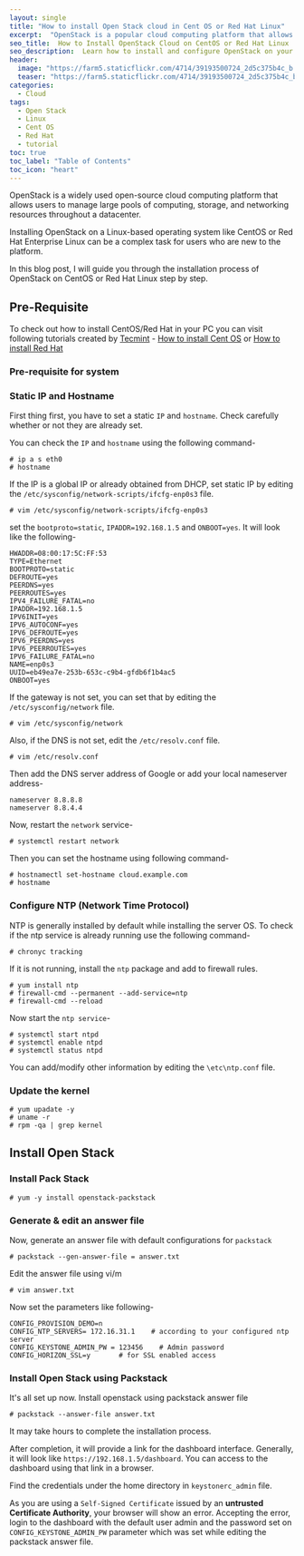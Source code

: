 ```yaml
---
layout: single
title: "How to install Open Stack cloud in Cent OS or Red Hat Linux"
excerpt:  "OpenStack is a popular cloud computing platform that allows users to manage large pools of storage, compute, and networking resources. If you're looking to install OpenStack on your CentOS or Red Hat Linux system, this guide will walk you through the process step-by-step. From preparing your system and configuring network settings to installing OpenStack packages and launching instances, you'll learn everything you need to get started with this powerful cloud computing platform."
seo_title:  How to Install OpenStack Cloud on CentOS or Red Hat Linux
seo_description:  Learn how to install and configure OpenStack on your CentOS or Red Hat Linux system in this comprehensive guide. From preparing your system to launching instances, I'll walk you through every step of the process.
header: 
  image: "https://farm5.staticflickr.com/4714/39193500724_2d5c375b4c_b.jpg"
  teaser: "https://farm5.staticflickr.com/4714/39193500724_2d5c375b4c_b.jpg"
categories: 
  - Cloud
tags:
  - Open Stack
  - Linux
  - Cent OS
  - Red Hat
  - tutorial
toc: true
toc_label: "Table of Contents"
toc_icon: "heart" 
---
```


OpenStack is a widely used open-source cloud computing platform that allows users to manage large pools of computing, storage, and networking resources throughout a datacenter. 

Installing OpenStack on a Linux-based operating system like CentOS or Red Hat Enterprise Linux can be a complex task for users who are new to the platform. 

In this blog post, I will guide you through the installation process of OpenStack on CentOS or Red Hat Linux step by step.

## Pre-Requisite 
To check out how to install CentOS/Red Hat in your PC you can visit following tutorials created by [Tecmint][tec] -
[How to install Cent OS][cent] or
[How to install Red Hat][red]

[tec]: https://www.tecmint.com/
[cent]: https://www.tecmint.com/centos-7-installation/
[red]: https://www.tecmint.com/redhat-enterprise-linux-7-installation/

### Pre-requisite for system

### Static IP and Hostname
First thing first, you have to set a static `IP` and `hostname`. Check carefully whether or not they are already set.

You can check the `IP` and `hostname` using the following command-

```
# ip a s eth0
# hostname
```

If the IP is a global IP or already obtained from DHCP, set static IP by editing the `/etc/sysconfig/network-scripts/ifcfg-enp0s3` file.

```
# vim /etc/sysconfig/network-scripts/ifcfg-enp0s3
```

set the `bootproto=static`, `IPADDR=192.168.1.5` and `ONBOOT=yes`. It will look like the following-

```
HWADDR=08:00:17:5C:FF:53
TYPE=Ethernet
BOOTPROTO=static
DEFROUTE=yes
PEERDNS=yes
PEERROUTES=yes
IPV4_FAILURE_FATAL=no
IPADDR=192.168.1.5
IPV6INIT=yes
IPV6_AUTOCONF=yes
IPV6_DEFROUTE=yes
IPV6_PEERDNS=yes
IPV6_PEERROUTES=yes
IPV6_FAILURE_FATAL=no
NAME=enp0s3
UUID=eb49ea7e-253b-653c-c9b4-gfdb6f1b4ac5
ONBOOT=yes
```

If the gateway is not set, you can set that by editing the `/etc/sysconfig/network` file.

```
# vim /etc/sysconfig/network
```

Also, if the DNS is not set, edit the `/etc/resolv.conf` file.

```
# vim /etc/resolv.conf
```

Then add the DNS server address of Google or add your local nameserver address-

```
nameserver 8.8.8.8
nameserver 8.8.4.4
```

Now, restart the `network` service-

```
# systemctl restart network
```

Then you can set the hostname using following command-

```
# hostnamectl set-hostname cloud.example.com
# hostname
```

### Configure NTP (Network Time Protocol)
NTP is generally installed by default while installing the server OS. To check if the ntp service is already running use the following command-

```
# chronyc tracking
```

If it is not running, install the `ntp` package and add to firewall rules.

```
# yum install ntp
# firewall-cmd --permanent --add-service=ntp 
# firewall-cmd --reload
```

Now start the `ntp service`-

```
# systemctl start ntpd
# systemctl enable ntpd
# systemctl status ntpd
```

You can add/modify other information by editing the `\etc\ntp.conf` file.

### Update the kernel
```
# yum upadate -y
# uname -r
# rpm -qa | grep kernel
```

## Install Open Stack
### Install Pack Stack

```
# yum -y install openstack-packstack
```

### Generate & edit an answer file
Now, generate an answer file with default configurations for `packstack`

```
# packstack --gen-answer-file = answer.txt
```

Edit the answer file using vi/m

```
# vim answer.txt
```

Now set the parameters like following-

```
CONFIG_PROVISION_DEMO=n
CONFIG_NTP_SERVERS= 172.16.31.1    # according to your configured ntp server
CONFIG_KEYSTONE_ADMIN_PW = 123456    # Admin password
CONFIG_HORIZON_SSL=y       # for SSL enabled access
```

### Install Open Stack using Packstack
It's all set up now. Install openstack using packstack answer file

```
# packstack --answer-file answer.txt
```

It may take hours to complete the installation process. 

After completion, it will provide a link for the dashboard interface. Generally, it will look like `https://192.168.1.5/dashboard`. You can access to the dashboard using that link in a browser.

Find the credentials under the home directory in `keystonerc_admin` file.

As you are using a `Self-Signed Certificate` issued by an **untrusted Certificate Authority**, your browser will show an error.
Accepting the error, login to the dashboard with the default user admin and the password set on `CONFIG_KEYSTONE_ADMIN_PW` parameter which was set while editing the packstack answer file.
<!--stackedit_data:
eyJoaXN0b3J5IjpbMTY1NzgxOTEyNV19
-->
